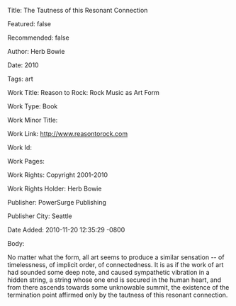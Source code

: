 Title: The Tautness of this Resonant Connection

Featured: false

Recommended: false

Author: Herb Bowie

Date: 2010

Tags: art

Work Title: Reason to Rock: Rock Music as Art Form

Work Type: Book

Work Minor Title:  

Work Link: http://www.reasontorock.com

Work Id:  

Work Pages:  

Work Rights:  Copyright 2001-2010

Work Rights Holder:  Herb Bowie

Publisher:  PowerSurge Publishing

Publisher City:  Seattle

Date Added: 2010-11-20 12:35:29 -0800

Body:

No matter what the form, all art seems to produce a similar sensation -- of timelessness, of implicit order, of connectedness. It is as if the work of art had sounded some deep note, and caused sympathetic vibration in a hidden string, a string whose one end is secured in the human heart, and from there ascends towards some unknowable summit, the existence of the termination point affirmed only by the tautness of this resonant connection.


